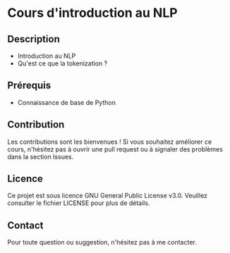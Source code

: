 # Cours d'introduction au NLP
## Description


* Introduction au NLP
* Qu'est ce que la tokenization ?
  

## Prérequis

* Connaissance de base de Python


## Contribution

Les contributions sont les bienvenues ! Si vous souhaitez améliorer ce cours, n'hésitez pas à ouvrir une pull request ou à signaler des problèmes dans la section Issues.

## Licence

Ce projet est sous licence GNU General Public License v3.0. Veuillez consulter le fichier LICENSE pour plus de détails.

## Contact

Pour toute question ou suggestion, n'hésitez pas à me contacter.

